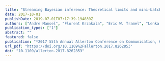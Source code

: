```yaml
---
title: "Streaming Bayesian inference: Theoretical limits and mini-batch approximate message-passing"
date: 2017-10-01
publishDate: 2019-07-01T07:17:39.194830Z
authors: ["Andre Manoel", "Florent Krzakala", "Eric W. Tramel", "Lenka Zdeborova"]
publication_types: ["1"]
abstract: ""
featured: false
publication: "*2017 55th Annual Allerton Conference on Communication, Control, and Computing (Allerton)*"
url_pdf: "https://doi.org/10.1109%2Fallerton.2017.8262853"
doi: "10.1109/allerton.2017.8262853"
---
```


